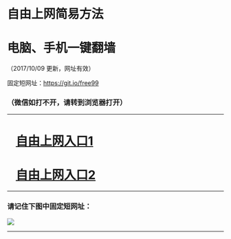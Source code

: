 ﻿# 自由上网简易方法

# 电脑、手机一键翻墙

（2017/10/09 更新，网址有效）

固定短网址：https://git.io/free99

### （微信如打不开，请转到浏览器打开）


***





# &nbsp;&nbsp; <a href="http://ft146964618.fwq-tz-1001.info/fwqtz01.html?t=10090013440 " target="_blank">自由上网入口1</a>
# &nbsp;&nbsp; <a href="http://ft632716472.fwq-tz-1002.info/fwqtz02.html?t=100900129063 " target="_blank">自由上网入口2</a>
***

### 请记住下图中固定短网址：

<img src="https://s3-us-west-2.amazonaws.com/fwq-1001/yjfq-20170905okok.png" /> 


***

